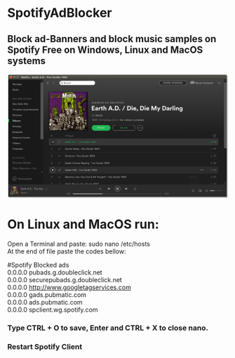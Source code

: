 # SpotifyAdBlocker
## Block ad-Banners and block music samples on Spotify Free on Windows, Linux and MacOS systems
![Spotify Screenshot](https://github.com/Renan-Scaliante/spotifyadblocker/blob/master/spotify.png)
# On Linux and MacOS run:
Open a Terminal and paste: sudo nano /etc/hosts</br>
At the end of file paste the codes bellow:

#Spotify Blocked ads</br>
0.0.0.0 pubads.g.doubleclick.net</br>
0.0.0.0 securepubads.g.doubleclick.net</br>
0.0.0.0 http://www.googletagservices.com</br>
0.0.0.0 gads.pubmatic.com</br>
0.0.0.0 ads.pubmatic.com</br>
0.0.0.0 spclient.wg.spotify.com</br>

### Type CTRL + O to save, Enter and CTRL + X to close nano.
### Restart Spotify Client
